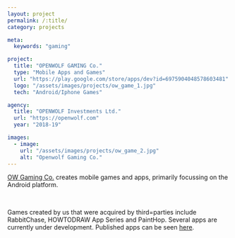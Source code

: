 ```yaml
---
layout: project
permalink: /:title/
category: projects

meta:
  keywords: "gaming"

project:
  title: "OPENWOLF GAMING Co."
  type: "Mobile Apps and Games"
  url: "https://play.google.com/store/apps/dev?id=6975904048578603481"
  logo: "/assets/images/projects/ow_game_1.jpg"
  tech: "Android/Iphone Games"

agency:
  title: "OPENWOLF Investments Ltd."
  url: "https://openwolf.com"
  year: "2018-19"

images:
  - image:
    url: "/assets/images/projects/ow_game_2.jpg"
    alt: "Openwolf Gaming Co."
---
```

<p><a href="https://play.google.com/store/apps/dev?id=6975904048578603481" target="_blank">OW Gaming Co.</a> creates mobile games and apps, primarily focussing on the Android platform. </p>
<br>
<p>Games created by us that were acquired by third=parties include RabbitChase, HOWTODRAW App Series and PaintHop. Several apps are currently under development. Published apps can be seen <a href="https://play.google.com/store/apps/dev?id=6975904048578603481" target="_blank">here</a>.</p> 
